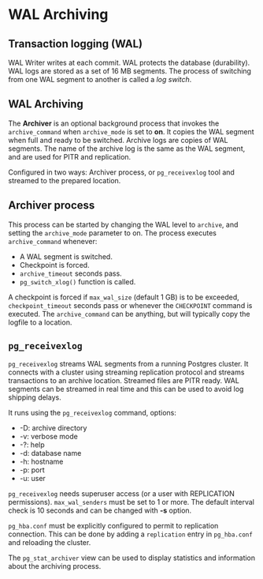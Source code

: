 # WAL Archiving

## Transaction logging (WAL)

WAL Writer writes at each commit. WAL protects the database
(durability). WAL logs are stored as a set of 16 MB segments. The process of
switching from one WAL segment to another is called a _log switch_.

## WAL Archiving

The **Archiver** is an optional background process that invokes the
``archive_command`` when ``archive_mode`` is set to **on**. It copies the
WAL segment when full and ready to be switched. Archive logs are copies
of WAL segments. The name of the archive log is the same as the WAL
segment, and are used for PITR and replication.

Configured in two ways: Archiver process, or ``pg_receivexlog`` tool
and streamed to the prepared location.

## Archiver process

This process can be started by changing the WAL level to ``archive``,
and setting the ``archive_mode`` parameter to on. The process executes
``archive_command`` whenever:

* A WAL segment is switched.
* Checkpoint is forced.
* ``archive_timeout`` seconds pass.
* ``pg_switch_xlog()`` function is called.

A checkpoint is forced if ``max_wal_size`` (default 1 GB) is to be
exceeded, ``checkpoint_timeout`` seconds pass or whenever the
``CHECKPOINT`` command is executed. The ``archive_command`` can be
anything, but will typically copy the logfile to a location.

## ``pg_receivexlog``

``pg_receivexlog`` streams WAL segments from a running Postgres cluster.
It connects with a cluster using streaming replication protocol and
streams transactions to an archive location. Streamed files are PITR
ready. WAL segments can be streamed in real time and this can be used to
avoid log shipping delays.

It runs using the ``pg_receivexlog`` command, options:

* -D: archive directory
* -v: verbose mode
* -?: help
* -d: database name
* -h: hostname
* -p: port
* -u: user

``pg_receivexlog`` needs superuser access (or a user with REPLICATION
permissions). ``max_wal_senders`` must be set to 1 or more. The default
interval check is 10 seconds and can be changed with **-s** option.

``pg_hba.conf`` must be explicitly configured to permit to replication
connection. This can be done by adding a ``replication`` entry in
``pg_hba.conf`` and reloading the cluster.

The ``pg_stat_archiver`` view can be used to display statistics and
information about the archiving process.
